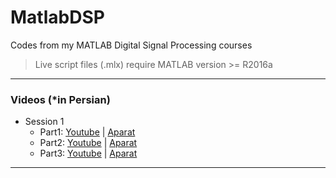 # MatlabDSP

Codes from my MATLAB Digital Signal Processing courses

> Live script files (.mlx) require MATLAB version >= R2016a
-------------------------------------

### Videos (*in Persian)

- Session 1
  - Part1: [Youtube](https://youtu.be/Qfki1clmsPs) | [Aparat](https://www.aparat.com/v/kl1eE)
  - Part2: [Youtube](https://youtu.be/27PBMl7l6sk) | [Aparat](https://www.aparat.com/v/oYOB7)
  - Part3: [Youtube](https://youtu.be/yYXC3fu3Dpo) | [Aparat](https://www.aparat.com/v/B63Lo)
-------------------------------------

